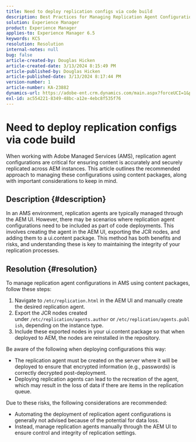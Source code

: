 ```yaml
---
title: Need to deploy replication configs via code build
description: Best Practices for Managing Replication Agent Configurations in AMS Environments
solution: Experience Manager
product: Experience Manager
applies-to: Experience Manager 6.5
keywords: KCS
resolution: Resolution
internal-notes: null
bug: false
article-created-by: Douglas Hicken
article-created-date: 3/13/2024 8:15:49 PM
article-published-by: Douglas Hicken
article-published-date: 3/13/2024 8:17:44 PM
version-number: 1
article-number: KA-23882
dynamics-url: https://adobe-ent.crm.dynamics.com/main.aspx?forceUCI=1&pagetype=entityrecord&etn=knowledgearticle&id=c387107a-76e1-ee11-904c-00224806b7b2
exl-id: ac554221-8349-48bc-a12e-4ebc8f535f76
---
```

# Need to deploy replication configs via code build


When working with Adobe Managed Services (AMS), replication agent configurations are critical for ensuring content is accurately and securely replicated across AEM instances. This article outlines the recommended approach to managing these configurations using content packages, along with important considerations to keep in mind.

## Description {#description}


In an AMS environment, replication agents are typically managed through the AEM UI. However, there may be scenarios where replication agent configurations need to be included as part of code deployments. This involves creating the agent in the AEM UI, exporting the JCR nodes, and adding them to a ui.content package. This method has both benefits and risks, and understanding these is key to maintaining the integrity of your replication processes.


## Resolution {#resolution}


To manage replication agent configurations in AMS using content packages, follow these steps:

1. Navigate to `/etc/replication.html` in the AEM UI and manually create the desired replication agent.
2. Export the JCR nodes created under `/etc/replication/agents.author` or `/etc/replication/agents.publish`, depending on the instance type.
3. Include these exported nodes in your ui.content package so that when deployed to AEM, the nodes are reinstalled in the repository.


Be aware of the following when deploying configurations this way:

- The replication agent must be created on the server where it will be deployed to ensure that encrypted information (e.g., passwords) is correctly decrypted post-deployment.
- Deploying replication agents can lead to the recreation of the agent, which may result in the loss of data if there are items in the replication queue.


Due to these risks, the following considerations are recommended:

- Automating the deployment of replication agent configurations is generally not advised because of the potential for data loss.
- Instead, manage replication agents manually through the AEM UI to ensure control and integrity of replication settings.
